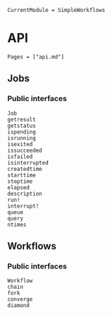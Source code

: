 ```@meta
CurrentModule = SimpleWorkflows
```

# API

```@contents
Pages = ["api.md"]
```

## Jobs

### Public interfaces

```@docs
Job
getresult
getstatus
ispending
isrunning
isexited
issucceeded
isfailed
isinterrupted
createdtime
starttime
stoptime
elapsed
description
run!
interrupt!
queue
query
ntimes
```

## Workflows

### Public interfaces

```@docs
Workflow
chain
fork
converge
diamond
```
